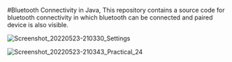 #Bluetooth Connectivity in Java, This repository contains a source code for bluetooth connectivity in which bluetooth can be connected and paired device is also visible.



![Screenshot_20220523-210330_Settings](https://github.com/SiraskarRenuka/Bluetooth-Android-Java/assets/139481659/b80eb60a-83bb-4ad2-afb1-e5fe6df0da0e)





![Screenshot_20220523-210343_Practical_24](https://github.com/SiraskarRenuka/Bluetooth-Android-Java/assets/139481659/f0d57637-1c79-4bdd-af1d-dce1227b10f9)

